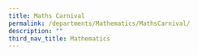 ```yaml
---
title: Maths Carnival
permalink: /departments/Mathematics/MathsCarnival/
description: ""
third_nav_title: Mathematics
---
```

